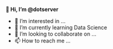 **👋 Hi, I’m @dotserver**
- 👀 I’m interested in ...
- 🌱 I’m currently learning Data Science
- 💞️ I’m looking to collaborate on ...
- 📫 How to reach me ...

<!---
dotserver/dotserver is a ✨ special ✨ repository because its `README.md` (this file) appears on your GitHub profile.
You can click the Preview link to take a look at your changes.
--->
